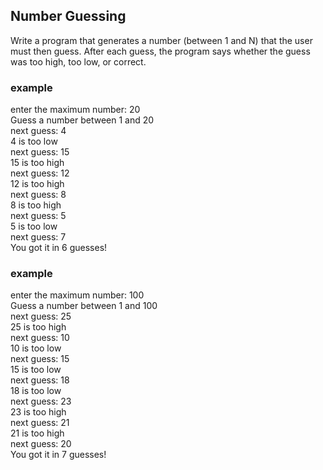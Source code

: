 Number Guessing
---------------

Write a program that generates a number (between 1 and N) that the user must then guess. After each guess, the program says whether the guess was too high, too low, or correct.


### example ###
enter the maximum number: 20  
Guess a number between 1 and 20  
next guess: 4  
4 is too low  
next guess: 15  
15 is too high  
next guess: 12  
12 is too high  
next guess: 8  
8 is too high  
next guess: 5  
5 is too low  
next guess: 7  
You got it in 6 guesses! 

### example ###
enter the maximum number: 100  
Guess a number between 1 and 100  
next guess: 25  
25 is too high  
next guess: 10  
10 is too low  
next guess: 15  
15 is too low  
next guess: 18  
18 is too low  
next guess: 23  
23 is too high  
next guess: 21  
21 is too high  
next guess: 20  
You got it in 7 guesses!
